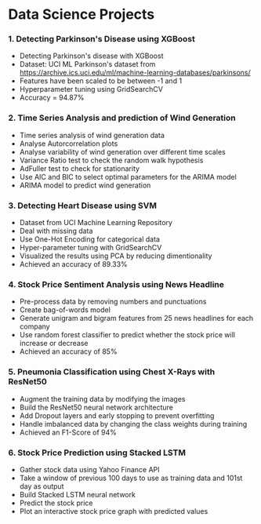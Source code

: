 # Data Science Projects

### 1. Detecting Parkinson's Disease using XGBoost

  - Detecting Parkinson's disease with XGBoost
  - Dataset: UCI ML Parkinson's dataset from https://archive.ics.uci.edu/ml/machine-learning-databases/parkinsons/
  - Features have been scaled to be between -1 and 1
  - Hyperparameter tuning using GridSearchCV
  - Accuracy = 94.87%
  
### 2. Time Series Analysis and prediction of Wind Generation
  
  - Time series analysis of wind generation data
  - Analyse Autorcorrelation plots
  - Analyse variability of wind generation over different time scales
  - Variance Ratio test to check the random walk hypothesis
  - AdFuller test to check for stationarity
  - Use AIC and BIC to select optimal parameters for the ARIMA model
  - ARIMA model to predict wind generation
  
### 3. Detecting Heart Disease using SVM

  - Dataset from UCI Machine Learning Repository
  - Deal with missing data
  - Use One-Hot Encoding for categorical data
  - Hyper-parameter tuning with GridSearchCV
  - Visualized the results using PCA by reducing dimentionality
  - Achieved an accuracy of 89.33%

### 4. Stock Price Sentiment Analysis using News Headline

  - Pre-process data by removing numbers and punctuations 
  - Create bag-of-words model  
  - Generate unigram and bigram features from 25 news headlines for each company 
  - Use random forest classifier to predict whether the stock price will increase or decrease
  - Achieved an accuracy of 85%

### 5. Pneumonia Classification using Chest X-Rays with ResNet50

  - Augment the training data by modifying the images
  - Build the ResNet50 neural network architecture
  - Add Dropout layers and early stopping to prevent overfitting 
  - Handle imbalanced data by changing the class weights during training
  - Achieved an F1-Score of 94%   

### 6. Stock Price Prediction using Stacked LSTM

  - Gather stock data using Yahoo Finance API
  - Take a window of previous 100 days to use as training data and 101st day as output
  - Build Stacked LSTM neural network
  - Predict the stock price
  - Plot an interactive stock price graph with predicted values
 
